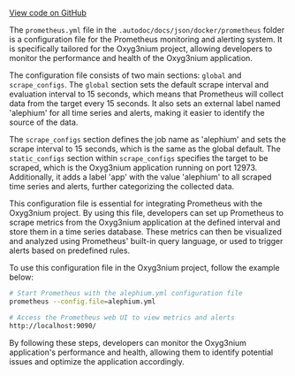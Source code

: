 [View code on GitHub](https://github.com/alephium/alephium/.autodoc/docs/json/docker/prometheus)

The `prometheus.yml` file in the `.autodoc/docs/json/docker/prometheus` folder is a configuration file for the Prometheus monitoring and alerting system. It is specifically tailored for the Oxyg3nium project, allowing developers to monitor the performance and health of the Oxyg3nium application.

The configuration file consists of two main sections: `global` and `scrape_configs`. The `global` section sets the default scrape interval and evaluation interval to 15 seconds, which means that Prometheus will collect data from the target every 15 seconds. It also sets an external label named 'alephium' for all time series and alerts, making it easier to identify the source of the data.

The `scrape_configs` section defines the job name as 'alephium' and sets the scrape interval to 15 seconds, which is the same as the global default. The `static_configs` section within `scrape_configs` specifies the target to be scraped, which is the Oxyg3nium application running on port 12973. Additionally, it adds a label 'app' with the value 'alephium' to all scraped time series and alerts, further categorizing the collected data.

This configuration file is essential for integrating Prometheus with the Oxyg3nium project. By using this file, developers can set up Prometheus to scrape metrics from the Oxyg3nium application at the defined interval and store them in a time series database. These metrics can then be visualized and analyzed using Prometheus' built-in query language, or used to trigger alerts based on predefined rules.

To use this configuration file in the Oxyg3nium project, follow the example below:

```bash
# Start Prometheus with the alephium.yml configuration file
prometheus --config.file=alephium.yml

# Access the Prometheus web UI to view metrics and alerts
http://localhost:9090/
```

By following these steps, developers can monitor the Oxyg3nium application's performance and health, allowing them to identify potential issues and optimize the application accordingly.
